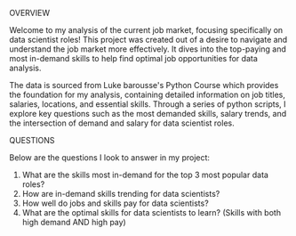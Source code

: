 OVERVIEW 

Welcome to my analysis of the current job market, focusing specifically on data scientist roles! This project was created out of a desire to navigate and understand the job market more effectively. It dives into the top-paying and most in-demand skills to help find optimal job opportunities for data analysis.

The data is sourced from Luke barousse's Python Course which provides the foundation for my analysis, containing detailed information on job titles, salaries, locations, and essential skills. Through a series of python scripts, I explore key questions such as the most demanded skills, salary trends, and the intersection of demand and salary for data scientist roles.

QUESTIONS

Below are the questions I look to answer in my project:

1. What are the skills most in-demand for the top 3 most popular data roles?
2. How are in-demand skills trending for data scientists?
3. How well do jobs and skills pay for data scientists?
4. What are the optimal skills for data scientists to learn? (Skills with both high demand AND high pay)
